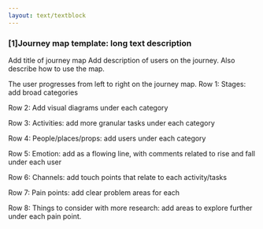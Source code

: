 ```yaml
---
layout: text/textblock
---
```

### [1]Journey map template: long text description 

Add title of journey map
Add description of users on the journey. Also describe how to use the map.

The user progresses from left to right on the journey map.
Row 1: Stages: add broad categories

Row 2: Add visual diagrams under each category

Row 3: Activities: add more granular tasks under each category

Row 4: People/places/props:  add users under each category

Row 5: Emotion: add as a flowing line, with comments related to rise and fall under each user

Row 6: Channels:  add touch points that relate to each activity/tasks

Row 7: Pain points: add clear problem areas for each
 
Row 8: Things to consider with more research:  add areas to explore further under each pain point.
